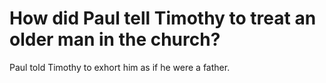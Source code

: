 # How did Paul tell Timothy to treat an older man in the church?

Paul told Timothy to exhort him as if he were a father.

